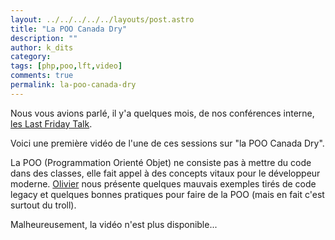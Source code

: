 ```yaml
---
layout: ../../../../../layouts/post.astro
title: "La POO Canada Dry"
description: ""
author: k_dits 
category: 
tags: [php,poo,lft,video]
comments: true  
permalink: la-poo-canada-dry
---
```


Nous vous avions parlé, il y'a quelques mois, de nos conférences interne, [les Last Friday Talk](/organiser-des-conferences-technique-en-interne).

Voici une première vidéo de l'une de ces sessions sur "la POO Canada Dry".

La POO (Programmation Orienté Objet) ne consiste pas à mettre du code dans des classes, elle fait appel à des concepts vitaux pour le développeur moderne. [Olivier](https://twitter.com/omansour) nous présente quelques mauvais exemples tirés de code legacy et quelques bonnes pratiques pour faire de la POO (mais en fait c'est surtout du troll).

Malheureusement, la vidéo n'est plus disponible...
